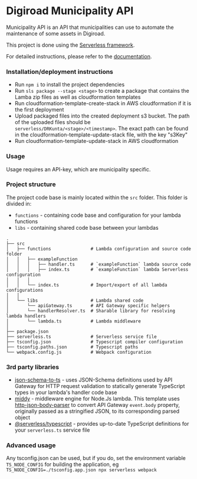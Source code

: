 # Digiroad Municipality API

Municipality API is an API that municipalities can use to automate the maintenance of some assets in Digiroad. 

This project is done using the [Serverless framework](https://www.serverless.com/).

For detailed instructions, please refer to the [documentation](https://www.serverless.com/framework/docs/providers/aws/).

### Installation/deployment instructions

- Run `npm i` to install the project dependencies
- Run `sls package --stage <stage>` to create a package that contains the Lamba zip files as well as cloudformation templates
- Run cloudformation-template-create-stack in AWS cloudformation if it is the first deployment
- Upload packaged files into the created deployment s3 bucket. The path of the uploaded files should be `serverless/DRKunta/<stage>/<timestamp>`. The exact path can be found in the cloudformation-template-update-stack file, with the key "s3Key"
- Run cloudformation-template-update-stack in AWS cloudformation

### Usage

Usage requires an API-key, which are municipality specific.

### Project structure

The project code base is mainly located within the `src` folder. This folder is divided in:

- `functions` - containing code base and configuration for your lambda functions
- `libs` - containing shared code base between your lambdas

```
.
├── src
│   ├── functions               # Lambda configuration and source code folder
│   │   ├── exampleFunction
│   │   │   ├── handler.ts      # `exampleFunction` lambda source code
│   │   │   ├── index.ts        # `exampleFunction` lambda Serverless configuration
│   │   │
│   │   └── index.ts            # Import/export of all lambda configurations
│   │
│   └── libs                    # Lambda shared code
│       └── apiGateway.ts       # API Gateway specific helpers
│       └── handlerResolver.ts  # Sharable library for resolving lambda handlers
│       └── lambda.ts           # Lambda middleware
│
├── package.json
├── serverless.ts               # Serverless service file
├── tsconfig.json               # Typescript compiler configuration
├── tsconfig.paths.json         # Typescript paths
└── webpack.config.js           # Webpack configuration
```

### 3rd party libraries

- [json-schema-to-ts](https://github.com/ThomasAribart/json-schema-to-ts) - uses JSON-Schema definitions used by API Gateway for HTTP request validation to statically generate TypeScript types in your lambda's handler code base
- [middy](https://github.com/middyjs/middy) - middleware engine for Node.Js lambda. This template uses [http-json-body-parser](https://github.com/middyjs/middy/tree/master/packages/http-json-body-parser) to convert API Gateway `event.body` property, originally passed as a stringified JSON, to its corresponding parsed object
- [@serverless/typescript](https://github.com/serverless/typescript) - provides up-to-date TypeScript definitions for your `serverless.ts` service file

### Advanced usage

Any tsconfig.json can be used, but if you do, set the environment variable `TS_NODE_CONFIG` for building the application, eg `TS_NODE_CONFIG=./tsconfig.app.json npx serverless webpack`
